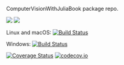 ComputerVisionWithJuliaBook package repo.

[![](https://img.shields.io/badge/docs-stable-blue.svg)](https://bemcho.github.io/ComputerVisionWithJuliaBook/stable)
[![](https://img.shields.io/badge/docs-dev-blue.svg)](https://bemcho.github.io/ComputerVisionWithJuliaBook/dev)

Linux and macOS: [![Build Status](https://travis-ci.org/bemcho/ComputerVisionWithJuliaBook.svg?branch=master)](https://travis-ci.org/bemcho/ComputerVisionWithJuliaBook)

Windows: [![Build Status](https://ci.appveyor.com/api/projects/status/github/bemcho/ComputerVisionWithJuliaBook?branch=master&svg=true)](https://ci.appveyor.com/project/bemcho/ComputerVisionWithJuliaBook/branch/master)

[![Coverage Status](https://coveralls.io/repos/bemcho/ComputerVisionWithJuliaBook/badge.svg?branch=master)](https://coveralls.io/r/bemcho/ComputerVisionWithJuliaBook?branch=master)
[![codecov.io](http://codecov.io/github/bemcho/ComputerVisionWithJuliaBook/coverage.svg?branch=master)](http://codecov.io/github/bemcho/ComputerVisionWithJuliaBook?branch=master)

